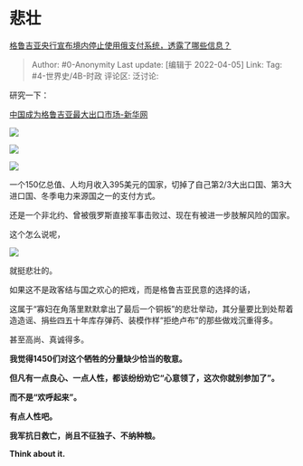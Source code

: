 # 悲壮
[格鲁吉亚央行宣布境内停止使用俄支付系统，透露了哪些信息？](https://www.zhihu.com/question/522989462/answer/2423099878)

> Author: #0-Anonymity
> Last update: [编辑于 2022-04-05]
> Link:
> Tag: #4-世界史/4B-时政
> 评论区:
> 泛讨论:

研究一下：

[中国成为格鲁吉亚最大出口市场-新华网](https://link.zhihu.com/?target=http%3A//www.news.cn/2022-01/22/c_1128288512.htm)

![](https://pic1.zhimg.com/50/v2-eb323e1cecc5610cbbf6e25e6749ff7e_720w.jpg?source=1940ef5c)

![](https://pic3.zhimg.com/50/v2-7b4ac1e53abf4865576c68b747ea2a3f_720w.jpg?source=1940ef5c)

![](https://pica.zhimg.com/50/v2-96eeb5bfa30f7b3b385b15c7eac08036_720w.jpg?source=1940ef5c)

一个150亿总值、人均月收入395美元的国家，切掉了自己第2/3大出口国、第3大进口国、冬季电力来源国之一的支付方式。

还是一个非北约、曾被俄罗斯直接军事击败过、现在有被进一步肢解风险的国家。

这个怎么说呢，

![](https://pic2.zhimg.com/50/v2-bfe88865cffcac2b4a3a0e722698b94b_720w.jpg?source=1940ef5c)

就挺悲壮的。

如果这不是政客结与国之欢心的把戏，而是格鲁吉亚民意的选择的话，

这属于“寡妇在角落里默默拿出了最后一个铜板”的悲壮举动，其分量要比到处帮着造造谣、捐些四五十年库存弹药、装模作样“拒绝卢布”的那些做戏沉重得多。

甚至高尚、真诚得多。

**我觉得1450们对这个牺牲的分量缺少恰当的敬意。**

**但凡有一点良心、一点人性，都该纷纷劝它“心意领了，这次你就别参加了”。**

**而不是“欢呼起来”。**

**有点人性吧。**

**我军抗日救亡，尚且不征独子、不纳种粮。**

**Think about it.**
